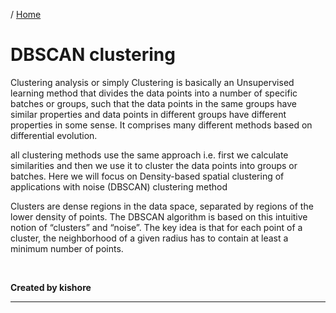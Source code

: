 / [Home](index.md)

# DBSCAN clustering

Clustering analysis or simply Clustering is basically an Unsupervised learning method that divides the data points into a number of specific batches or groups, such that the data points in the same groups have similar properties and data points in different groups have different properties in some sense. It comprises many different methods based on differential evolution. 

all clustering methods use the same approach i.e. first we calculate similarities and then we use it to cluster the data points into groups or batches. Here we will focus on Density-based spatial clustering of applications with noise (DBSCAN) clustering method

Clusters are dense regions in the data space, separated by regions of the lower density of points. The DBSCAN algorithm is based on this intuitive notion of “clusters” and “noise”. The key idea is that for each point of a cluster, the neighborhood of a given radius has to contain at least a minimum number of points. 

<br>

**Created by kishore**

---

<br>
